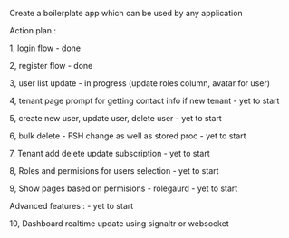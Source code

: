 Create a boilerplate app which can be used by any application

Action plan :

1, login flow - done

2, register flow - done

3, user list update - in progress (update roles column, avatar for user)

4, tenant page prompt for getting contact info if new tenant  - yet to start

5, create new user, update user, delete user - yet to start

6, bulk delete - FSH change as well as stored proc - yet to start
 
7, Tenant add delete update subscription - yet to start

8, Roles and permisions for users selection  - yet to start

9, Show pages based on permisions - rolegaurd  - yet to start


Advanced features : - yet to start

10, Dashboard realtime update using signaltr or websocket
